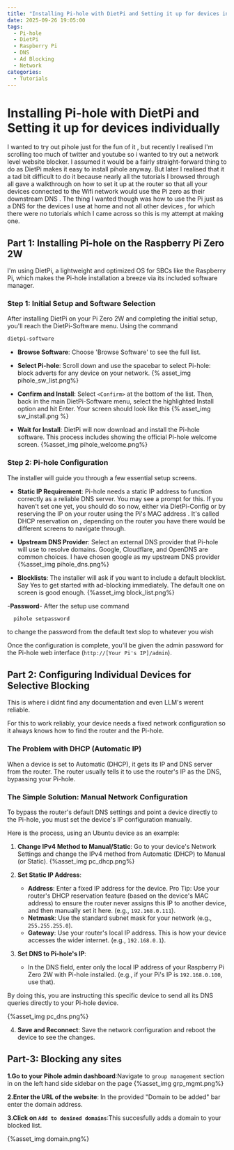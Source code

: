 ```yaml
---
title: "Installing Pi-hole with DietPi and Setting it up for devices individually"
date: 2025-09-26 19:05:00
tags:
  - Pi-hole
  - DietPi
  - Raspberry Pi
  - DNS
  - Ad Blocking
  - Network
categories:
  - Tutorials
---
```


# Installing Pi-hole with DietPi and Setting it up for devices individually

I wanted to try out pihole just for the fun of it , but recently I realised I'm scrolling too much of twitter and youtube so i wanted to try out a network level website blocker.
I assumed it would be a fairly straight-forward thing to do as DietPi makes it easy to install pihole anyway. But later I realised that it a tad bit difficult to do it because nearly all the tutorials I browsed through all gave a walkthrough on how to set it up at the router so that all your devices connected to the Wifi network would use the Pi zero as their downstream DNS . The thing I wanted though was how to use the Pi just as a DNS for the devices I use at home and not all other devices , for which there were no tutorials which I came across so this is my attempt at making one. 


## Part 1: Installing Pi-hole on the Raspberry Pi Zero 2W

I'm using DietPi, a lightweight and optimized OS for SBCs like the Raspberry Pi, which makes the Pi-hole installation a breeze via its included software manager.

### Step 1: Initial Setup and Software Selection

After installing DietPi on your Pi Zero 2W and completing the initial setup, you'll reach the DietPi-Software menu.
Using the command 
```bash
dietpi-software
```

- **Browse Software**: Choose 'Browse Software' to see the full list. 
  
- **Select Pi-hole**: Scroll down and use the spacebar to select Pi-hole: block adverts for any device on your network. {% asset_img pihole_sw_list.png%}
  
- **Confirm and Install**: Select `<Confirm>` at the bottom of the list. Then, back in the main DietPi-Software menu, select the highlighted Install option and hit Enter. Your screen should look like this {% asset_img sw_install.png %}
  
- **Wait for Install**: DietPi will now download and install the Pi-hole software. This process includes showing the official Pi-hole welcome screen. 
{%asset_img pihole_welcome.png%}

### Step 2: Pi-hole Configuration

The installer will guide you through a few essential setup screens.

- **Static IP Requirement**: Pi-hole needs a static IP address to function correctly as a reliable DNS server. You may see a prompt for this. If you haven't set one yet, you should do so now, either via DietPi-Config or by reserving the IP on your router using the Pi's MAC address . It's called DHCP reservation on , depending on the router you have there would be different screens to navigate through.  

- **Upstream DNS Provider**: Select an external DNS provider that Pi-hole will use to resolve domains. Google, Cloudflare, and OpenDNS are common choices. I have chosen google as my upstream DNS provider  {%asset_img pihole_dns.png%}

- **Blocklists**: The installer will ask if you want to include a default blocklist. Say Yes to get started with ad-blocking immediately. The default one on screen is good enough. {%asset_img block_list.png%}

-**Password**- After the setup use command 
```bash 
  pihole setpassword

```
to change the password from the default text slop to whatever you wish

Once the configuration is complete, you'll be given the admin password for the Pi-hole web interface (`http://[Your Pi's IP]/admin`).

## Part 2: Configuring Individual Devices for Selective Blocking

This is where i didnt find any documentation and even LLM's werent reliable.

For this to work reliably, your device needs a fixed network configuration so it always knows how to find the router and the Pi-hole.

### The Problem with DHCP (Automatic IP)

When a device is set to Automatic (DHCP), it gets its IP and DNS server from the router. The router usually tells it to use the router's IP as the DNS, bypassing your Pi-hole.

### The Simple Solution: Manual Network Configuration

To bypass the router's default DNS settings and point a device directly to the Pi-hole, you must set the device's IP configuration manually.

Here is the process, using an Ubuntu device as an example:

1. **Change IPv4 Method to Manual/Static**: Go to your device's Network Settings and change the IPv4 method from Automatic (DHCP) to Manual (or Static).
   {%asset_img pc_dhcp.png%}
2. **Set Static IP Address**:
   - **Address**: Enter a fixed IP address for the device. Pro Tip: Use your router's DHCP reservation feature (based on the device's MAC address) to ensure the router never assigns this IP to another device, and then manually set it here. (e.g., `192.168.0.111`).
   - **Netmask**: Use the standard subnet mask for your network (e.g., `255.255.255.0`).
   - **Gateway**: Use your router's local IP address. This is how your device accesses the wider internet. (e.g., `192.168.0.1`). 

3. **Set DNS to Pi-hole's IP**:
   - In the DNS field, enter only the local IP address of your Raspberry Pi Zero 2W with Pi-hole installed. (e.g., if your Pi's IP is `192.168.0.100`, use that).

By doing this, you are instructing this specific device to send all its DNS queries directly to your Pi-hole device.

{%asset_img pc_dns.png%}

4. **Save and Reconnect**: Save the network configuration and reboot the device to see the changes.

## Part-3: Blocking any sites

**1.Go to your Pihole admin dashboard**:Navigate to `group management` section in on the left hand side sidebar on the page 
{%asset_img grp_mgmt.png%}

**2.Enter the URL of the website**: In the provided "Domain to be added" bar enter the domain address.

**3.Click on `Add to denined domains`**:This succesfully adds a domain to your blocked list.

{%asset_img domain.png%}
